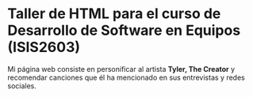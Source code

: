 # Taller de HTML para el curso de Desarrollo de Software en Equipos (ISIS2603)
Mi página web consiste en personificar al artista **Tyler, The Creator** y recomendar canciones que él ha mencionado en sus entrevistas y redes sociales.
